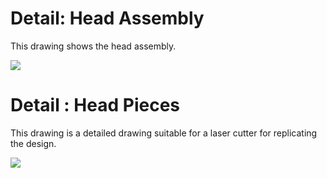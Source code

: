 # Detail: Head Assembly

This drawing shows the head assembly.

<img src="snackbot-diagram-head-assembly.svg"/>

# Detail : Head Pieces

This drawing is a detailed drawing suitable for a laser cutter
for replicating the design.

<img src="snackbot-laser-head.svg"/>
